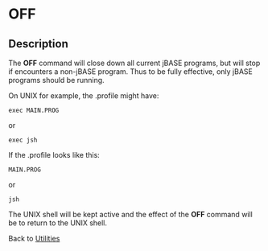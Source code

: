 # OFF

<PageHeader />

## Description

The **OFF** command will close down all current jBASE programs, but will stop if encounters a non-jBASE program. Thus to be fully effective, only jBASE programs should be running.

On UNIX for example, the .profile might have:

```
exec MAIN.PROG
```

or

```
exec jsh
```

If the .profile looks like this:

```
MAIN.PROG
```

or

```
jsh
```

The UNIX shell will be kept active and the effect of the **OFF** command will be to return to the UNIX shell.

Back to [Utilities](./../utilities)

<PageFooter />
